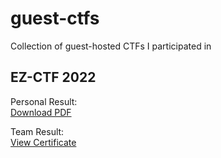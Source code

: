 # guest-ctfs
Collection of guest-hosted CTFs I participated in

## EZ-CTF 2022
Personal Result:  
[Download PDF](https://upload.david-dewes.de/ceytec_results_ezctf.pdf)

Team Result:  
[View Certificate](https://upload.david-dewes.de/kekw_ezctf.png)
